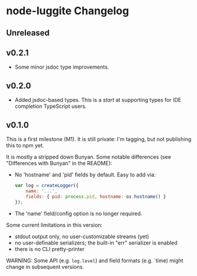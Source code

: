 # node-luggite Changelog

## Unreleased

## v0.2.1

- Some minor jsdoc type improvements.

## v0.2.0

- Added jsdoc-based types. This is a *start* at supporting types for IDE
  completion TypeScript users.

## v0.1.0

This is a first milestone (M1). It is still private: I'm tagging, but not
publishing this to npm yet.

It is mostly a stripped down Bunyan. Some notable differences (see "Differences
with Bunyan" in the README):

- No 'hostname' and 'pid' fields by default. Easy to add via:
    ```js
    var log = createLogger({
        name: '...',
        fields: { pid: process.pid, hostname: os.hostname() }
    });
    ```
- The 'name' field/config option is no longer required.

Some current limitations in this version:

- stdout output only, no user-customizable streams (yet)
- no user-definable serializers; the built-in "err" serializer is enabled
- there is no CLI pretty-printer

WARNING: Some API (e.g. `log.level`) and field formats (e.g. `time) might
change in subsequent versions.

